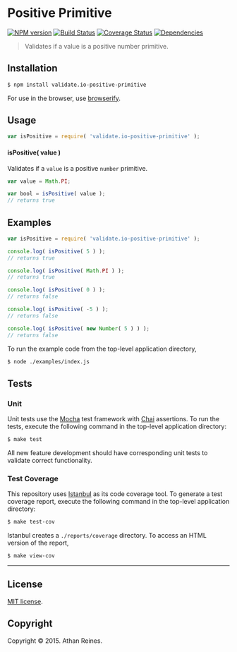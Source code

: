 Positive Primitive
===
[![NPM version][npm-image]][npm-url] [![Build Status][travis-image]][travis-url] [![Coverage Status][coveralls-image]][coveralls-url] [![Dependencies][dependencies-image]][dependencies-url]

> Validates if a value is a positive number primitive.


## Installation

``` bash
$ npm install validate.io-positive-primitive
```

For use in the browser, use [browserify](https://github.com/substack/node-browserify).


## Usage

``` javascript
var isPositive = require( 'validate.io-positive-primitive' );
```

#### isPositive( value )

Validates if a `value` is a positive `number` primitive.

``` javascript
var value = Math.PI;

var bool = isPositive( value );
// returns true
```


## Examples

``` javascript
var isPositive = require( 'validate.io-positive-primitive' );

console.log( isPositive( 5 ) );
// returns true

console.log( isPositive( Math.PI ) );
// returns true

console.log( isPositive( 0 ) );
// returns false

console.log( isPositive( -5 ) );
// returns false

console.log( isPositive( new Number( 5 ) ) );
// returns false
```

To run the example code from the top-level application directory,

``` bash
$ node ./examples/index.js
```


## Tests

### Unit

Unit tests use the [Mocha](http://mochajs.org) test framework with [Chai](http://chaijs.com) assertions. To run the tests, execute the following command in the top-level application directory:

``` bash
$ make test
```

All new feature development should have corresponding unit tests to validate correct functionality.


### Test Coverage

This repository uses [Istanbul](https://github.com/gotwarlost/istanbul) as its code coverage tool. To generate a test coverage report, execute the following command in the top-level application directory:

``` bash
$ make test-cov
```

Istanbul creates a `./reports/coverage` directory. To access an HTML version of the report,

``` bash
$ make view-cov
```


---
## License

[MIT license](http://opensource.org/licenses/MIT). 


## Copyright

Copyright &copy; 2015. Athan Reines.


[npm-image]: http://img.shields.io/npm/v/validate.io-positive-primitive.svg
[npm-url]: https://npmjs.org/package/validate.io-positive-primitive

[travis-image]: http://img.shields.io/travis/validate-io/positive-primitive/master.svg
[travis-url]: https://travis-ci.org/validate-io/positive-primitive

[coveralls-image]: https://img.shields.io/coveralls/validate-io/positive-primitive/master.svg
[coveralls-url]: https://coveralls.io/r/validate-io/positive-primitive?branch=master

[dependencies-image]: http://img.shields.io/david/validate-io/positive-primitive.svg
[dependencies-url]: https://david-dm.org/validate-io/positive-primitive

[dev-dependencies-image]: http://img.shields.io/david/dev/validate-io/positive-primitive.svg
[dev-dependencies-url]: https://david-dm.org/dev/validate-io/positive-primitive

[github-issues-image]: http://img.shields.io/github/issues/validate-io/positive-primitive.svg
[github-issues-url]: https://github.com/validate-io/positive-primitive/issues
